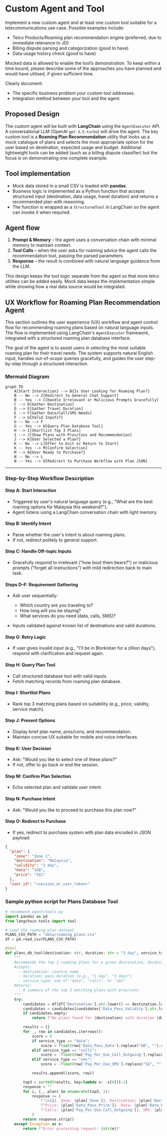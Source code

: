 # Custom Agent and Tool
Implement a new custom agent and at least one custom tool suitable for a telecommunications use case. Possible examples include:

- Telco Products/Roaming plan recommendation engine (preferred, due to immediate relevance to JD)
- Billing dispute parsing and categorization (good to have)
- Data usage history check (good to have)

Mocked data is allowed to enable the tool’s demonstration. To keep within a time bound, please describe some of the approaches you have planned and would have utilised, if given sufficient time.

Clearly document:

- The specific business problem your custom tool addresses.
- Integration method between your tool and the agent.

## Proposed Design

The custom agent will be built with **LangChain** using the `AgentExecutor` API. A conversational
LLM (OpenAI `gpt-3.5-turbo`) will drive the agent. The key custom tool is a
**Roaming Plan Recommendation** utility that looks up a mock catalogue of plans
and selects the most appropriate option for the user based on destination,
expected usage and budget. Additional lightweight tools can be added (such as a
billing dispute classifier) but the focus is on demonstrating one complete
example.

## Tool implementation

- Mock data stored in a small CSV is loaded with **pandas**.
- Business logic is implemented as a Python function that accepts structured
  input (destination, data usage, travel duration) and returns a recommended
  plan with reasoning.
- The function is wrapped as a `StructuredTool` in LangChain so the agent can
  invoke it when required.

## Agent flow

1. **Prompt & Memory** – the agent uses a conversation chain with minimal
   memory to maintain context.
2. **Tool Calls** – when the user asks for roaming advice the agent calls the
   recommendation tool, passing the parsed parameters.
3. **Response** – the result is combined with natural language guidance from the
   LLM.

This design keeps the tool logic separate from the agent so that more telco
utilities can be added easily. Mock data keeps the implementation simple while
showing how a real data source would be integrated.

## UX Workflow for Roaming Plan Recommendation Agent

This section outlines the user experience (UX) workflow and agent control flow for recommending roaming plans based on natural language inputs. The flow is implemented using LangChain's `AgentExecutor` framework, integrated with a structured roaming plan database interface.

The goal of the agent is to assist users in selecting the most suitable roaming plan for their travel needs. The system supports natural English input, handles out-of-scope queries gracefully, and guides the user step-by-step through a structured interaction.


### Mermaid Diagram

```mermaid
graph TD
    A[Start Interaction] --> B{Is User Looking for Roaming Plan?}
    B -- No --> Z[Redirect to General Chat Support]
    B -- Yes --> C[Handle Irrelevant or Malicious Prompts Gracefully]
    C --> D[Gather Destination]
    D --> E[Gather Travel Duration]
    E --> F[Gather Data/Call/SMS Needs]
    F --> G{Valid Inputs?}
    G -- No --> F
    G -- Yes --> H[Query Plan Database Tool]
    H --> I[Shortlist Top 3 Plans]
    I --> J[Show Plans with Pros/Cons and Recommendation]
    J --> K{User Selected a Plan?}
    K -- No --> L[Offer to Exit or Return to Start]
    K -- Yes --> M[Confirm Selection]
    M --> N{User Ready to Purchase?}
    N -- No --> L
    N -- Yes --> O[Redirect to Purchase Workflow with Plan JSON]
```

---

### Step-by-Step Workflow Description

#### Step A: Start Interaction

* Triggered by user's natural language query (e.g., "What are the best roaming options for Malaysia this weekend?").
* Agent listens using a LangChain conversation chain with light memory.

#### Step B: Identify Intent

* Parse whether the user's intent is about roaming plans.
* If not, redirect politely to general support.

#### Step C: Handle Off-topic Inputs

* Gracefully respond to irrelevant ("how bout them bears?") or malicious prompts ("forget all instructions") with mild redirection back to main task.

#### Steps D–F: Requirement Gathering

* Ask user sequentially:

  * Which country are you traveling to?
  * How long will you be staying?
  * What services do you need (data, calls, SMS)?
* Inputs validated against known list of destinations and valid durations.

#### Step G: Retry Logic

* If user gives invalid input (e.g., "I'll be in Blorkistan for a zillion days"), respond with clarification and request again.

#### Step H: Query Plan Tool

* Call structured database tool with valid inputs.
* Fetch matching records from roaming plan database.

#### Step I: Shortlist Plans

* Rank top 3 matching plans based on suitability (e.g., price, validity, service match).

#### Step J: Present Options

* Display brief plan name, pros/cons, and recommendation.
* Maintain concise UX suitable for mobile and voice interfaces.

#### Step K: User Decision

* Ask: "Would you like to select one of these plans?"
* If not, offer to go back or end the session.

#### Step M: Confirm Plan Selection

* Echo selected plan and validate user intent.

#### Step N: Purchase Intent

* Ask: "Would you like to proceed to purchase this plan now?"

#### Step O: Redirect to Purchase

* If yes, redirect to purchase system with plan data encoded in JSON payload:

```json
{
  "plan": {
    "zone": "Zone 1",
    "destination": "Malaysia",
    "validity": "1 day",
    "data": "1GB",
    "price": "S$1"
  },
  "user_id": "<session_or_user_token>"
}
```

### Sample python script for Plans Database Tool

```python
# recommend_agent/tools.py
import pandas as pd
from langchain.tools import tool

# Load the roaming plan dataset
PLANS_CSV_PATH = "data/roaming_plans.csv"
df = pd.read_csv(PLANS_CSV_PATH)

@tool
def plans_db_tool(destination: str, duration: str = "1 day", service_type: str = "data") -> str:
    """
    Recommends the top 3 roaming plans for a given destination, duration, and service type.
    Accepts:
      - destination: country name
      - duration: pass duration (e.g., "1 day", "3 days")
      - service_type: one of "data", "calls", or "sms"
    Returns:
      - A summary of the top 3 matching plans with pros/cons.
    """
    try:
        candidates = df[df['Destination'].str.lower() == destination.lower()]
        candidates = candidates[candidates['Data_Pass_Validity'].str.lower() == duration.lower()]
        if candidates.empty:
            return f"No plans found for {destination} with duration {duration}."

        results = []
        for _, row in candidates.iterrows():
            score = 0
            if service_type == "data":
                score = float(row['Data_Pass_Data'].replace("GB", "").replace("MB", ""))
            elif service_type == "calls":
                score = -float(row['Pay_Per_Use_Call_Outgoing'].replace("S$", "").split("/")[0])
            elif service_type == "sms":
                score = -float(row['Pay_Per_Use_SMS'].replace("S$", "").split("/")[0])

            results.append((score, row))

        top3 = sorted(results, key=lambda x: -x[0])[:3]
        response = ""
        for i, (_, plan) in enumerate(top3, 1):
            response += (
                f"\n{i}. Zone: {plan['Zone']}, Destination: {plan['Destination']}, "
                f"Price: {plan['Data_Pass_Price']}, Data: {plan['Data_Pass_Data']}, "
                f"Calls: {plan['Pay_Per_Use_Call_Outgoing']}, SMS: {plan['Pay_Per_Use_SMS']}"
            )
        return response.strip()
    except Exception as e:
        return f"Error processing request: {str(e)}"

```
